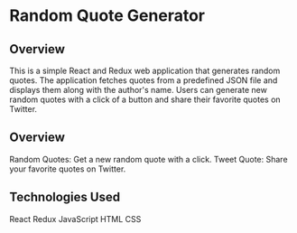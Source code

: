 # Random Quote Generator

## Overview
This is a simple React and Redux web application that generates random quotes. The application fetches quotes from a predefined JSON file and displays them along with the author's name. Users can generate new random quotes with a click of a button and share their favorite quotes on Twitter.

## Overview
Random Quotes: Get a new random quote with a click.
Tweet Quote: Share your favorite quotes on Twitter.

## Technologies Used
React
Redux
JavaScript
HTML
CSS
